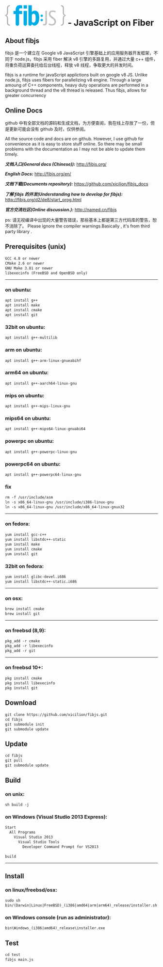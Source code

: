 # ![fibjs Logo](logo/fibjs-small.png?raw=true) - JavaScript on Fiber

## About fibjs

fibjs 是一个建立在 Google v8 JavaScript 引擎基础上的应用服务器开发框架，不同于 node.js，fibjs 采用 fiber 解决 v8 引擎的多路复用，并通过大量 c++ 组件，将重负荷运算委托给后台线程，释放 v8 线程，争取更大的并发时间。

fibjs is a runtime for javaScript applictions built on google v8 JS.  Unlike node.js, fibjs uses fibers for parallelizing v8  engine. Through a large amoung of C++ components, heavy duty operations are performed in a background thread and the v8 thread is released. Thus fibjs, allows for greater concurrency 
## Online Docs

github 中有全部文档的源码和生成文档，为方便查阅，我在线上存放了一份，但是更新可能会没有 github 及时，仅供参阅。

All the source code and docs are on github. However, I use github for convenience as it is easy to store stuff online. So there may be small problems with the documentation as I may not be able to update them timely.

***文档入口(General docs (Chinese)):*** http://fibjs.org/

***English Docs:*** http://fibjs.org/en/

***文档下载(Documents repository):*** https://github.com/xicilion/fibjs_docs

***了解 fibjs 的并发(Understanding how to develop for fibjs):*** http://fibjs.org/d2/de8/start_prog.html

***官方交流社区(Online discussion.):*** http://named.cn/fibjs

ps: 请无视编译中出现的大量警告错误，那些基本上都是第三方代码库的警告，恕不消除了。
Please ignore the compiler warnings.Basically , it's from third party library .

## Prerequisites (unix)

	GCC 4.8 or newer
	CMake 2.6 or newer
	GNU Make 3.81 or newer
	libexecinfo (FreeBSD and OpenBSD only)

----------------------------------
### on ubuntu:
	apt install g++
	apt install make
	apt install cmake
	apt install git

### 32bit on ubuntu:
	apt install g++-multilib

### arm on ubuntu:
	apt install g++-arm-linux-gnueabihf

### arm64 on ubuntu:
	apt install g++-aarch64-linux-gnu

### mips on ubuntu:
	apt install g++-mips-linux-gnu

### mips64 on ubuntu:
	apt install g++-mips64-linux-gnuabi64

### powerpc on ubuntu:
	apt install g++-powerpc-linux-gnu

### powerpc64 on ubuntu:
	apt install g++-powerpc64-linux-gnu

### fix
	rm -f /usr/include/asm
	ln -s x86_64-linux-gnu /usr/include/i386-linux-gnu
	ln -s x86_64-linux-gnu /usr/include/x86_64-linux-gnux32

----------------------------------
### on fedora:
	yum install gcc-c++
	yum install libstdc++-static
	yum install make
	yum install cmake
	yum install git

### 32bit on fedora:
	yum install glibc-devel.i686
	yum install libstdc++-static.i686

----------------------------------
### on osx:
	brew install cmake
	brew install git

----------------------------------
### on freebsd (8,9):
	pkg_add -r cmake
	pkg_add -r libexecinfo
	pkg_add -r git

----------------------------------
### on freebsd 10+:
	pkg install cmake
	pkg install libexecinfo
	pkg install git

## Download
	git clone https://github.com/xicilion/fibjs.git
	cd fibjs
	git submodule init
	git submodule update

## Update
	cd fibjs
	git pull
	git submodule update

## Build

### on unix:
	sh build -j

### on Windows (Visual Studio 2013 Express):
	Start
	  All Programs
	    Visual Studio 2013
	      Visual Studio Tools
	        Developer Command Prompt for VS2013
	        
	build

----------------------------------

## Install

### on linux/freebsd/osx:
	sudo sh bin/(Darwin|Linux|FreeBSD)_(i386|amd64|arm|arm64)_release/installer.sh

### on Windows console (run as administrator):
	bin\Windows_(i386|amd64)_release\installer.exe

## Test

	cd test
	fibjs main.js
